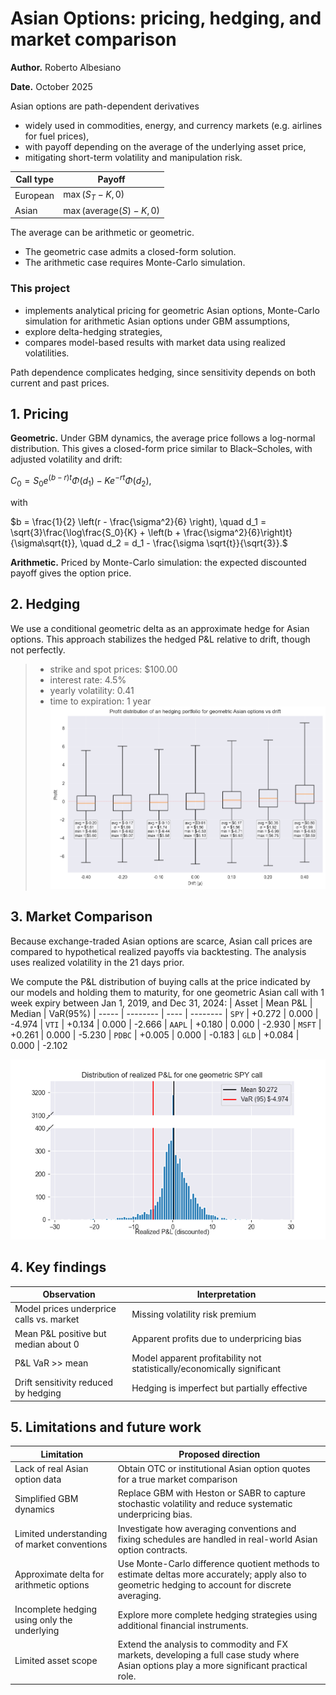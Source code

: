 # Asian Options: pricing, hedging, and market comparison

**Author.** Roberto Albesiano

**Date.** October 2025


Asian options are path-dependent derivatives
- widely used in commodities, energy, and currency markets (e.g. airlines for fuel prices),
- with payoff depending on the average of the underlying asset price,
- mitigating short-term volatility and manipulation risk.

| Call type | Payoff |
| --------- | ------------------ |
| European  | $\max(S_T - K, 0)$ |
| Asian     | $\max(\text{average}(S) - K, 0)$ |


The average can be arithmetic or geometric. 
- The geometric case admits a closed-form solution.
- The arithmetic case requires Monte-Carlo simulation.

### This project
- implements analytical pricing for geometric Asian options, Monte-Carlo simulation for arithmetic Asian options under GBM assumptions,
- explore delta-hedging strategies,
- compares model-based results with market data using realized volatilities.

Path dependence complicates hedging, since sensitivity depends on both current and past prices.

## 1. Pricing
**Geometric.** Under GBM dynamics, the average price follows a log-normal distribution.
This gives a closed-form price similar to Black–Scholes, with adjusted volatility and drift:

$C_0 = S_0 e^{(b-r)t} \Phi(d_1) - K e^{-rt} \Phi(d_2)$,

with

$b = \frac{1}{2} \left(r - \frac{\sigma^2}{6} \right), \quad d_1 = \sqrt{3}\frac{\log\frac{S_0}{K} + \left(b + \frac{\sigma^2}{6}\right)t}{\sigma\sqrt{t}}, \quad d_2 = d_1 - \frac{\sigma \sqrt{t}}{\sqrt{3}}.$

**Arithmetic.** Priced by Monte-Carlo simulation: the expected discounted payoff gives the option price.

## 2. Hedging
We use a conditional geometric delta as an approximate hedge for Asian options.
This approach stabilizes the hedged P&L relative to drift, though not perfectly.

>- strike and spot prices: $100.00
>- interest rate: 4.5%
>- yearly volatility: 0.41
>- time to expiration: 1 year
>![Geometric hedging vs drift](pictures/GAO_hedging_drift.png)


## 3. Market Comparison

Because exchange-traded Asian options are scarce, Asian call prices are compared to hypothetical realized payoffs via backtesting.  The analysis uses realized volatility in the 21 days prior.

We compute the P&L distribution of buying calls at the price indicated by our models and holding them to maturity, for one geometric Asian call with 1 week expiry between Jan 1, 2019, and Dec 31, 2024:
| Asset |  Mean P&L | Median  | VaR(95%)
| ----- |  -------- | ---- | --------
| `SPY`   |  +0.272    | 0.000 | -4.974
| `VTI`   |  +0.134    | 0.000 | -2.666
| `AAPL`  |  +0.180    | 0.000 | -2.930
| `MSFT`  |  +0.261    | 0.000 | -5.230
| `PDBC`  |  +0.005    | 0.000 | -0.183
| `GLD`   |  +0.084    | 0.000 | -2.102

![SPY market comparison](pictures/SPY_geometric_calls.png)


## 4. Key findings
| Observation                              | Interpretation                            |
| ---------------------------------------- | ----------------------------------------- |
| Model prices underprice calls vs. market | Missing volatility risk premium           |
| Mean P&L positive but median about 0     | Apparent profits due to underpricing bias |
| P&L VaR >> mean                          | Model apparent profitability not statistically/economically significant               |
| Drift sensitivity reduced by hedging     | Hedging is imperfect but partially effective     |


## 5. Limitations and future work
| Limitation                             | Proposed direction                                                                                                                                 |
| -------------------------------------------- | -------------------------------------------------------------------------------------------------------------------------------------------------- |
| Lack of real Asian option data               | Obtain OTC or institutional Asian option quotes for a true market comparison                              |
| Simplified GBM dynamics                      | Replace GBM with Heston or SABR to capture stochastic volatility and reduce systematic underpricing bias.                    |
| Limited understanding of market conventions  | Investigate how averaging conventions and fixing schedules are handled in real-world Asian option contracts.                                       |
| Approximate delta for arithmetic options     | Use Monte-Carlo difference quotient methods to estimate deltas more accurately; apply also to geometric hedging to account for discrete averaging. |
| Incomplete hedging using only the underlying | Explore more complete hedging strategies using additional financial instruments.                                  |
| Limited asset scope                          | Extend the analysis to commodity and FX markets, developing a full case study where Asian options play a more significant practical role.               |
